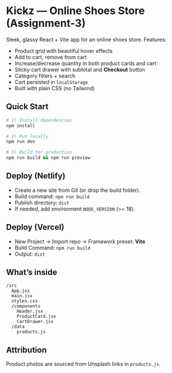 # Kickz — Online Shoes Store (Assignment-3)

Sleek, glassy React + Vite app for an online shoes store. Features:
- Product grid with beautiful hover effects
- Add to cart, remove from cart
- Increase/decrease quantity in both product cards and cart
- Sticky cart drawer with subtotal and **Checkout** button
- Category filters + search
- Cart persisted in `localStorage`
- Built with plain CSS (no Tailwind)

## Quick Start

```bash
# 1) Install dependencies
npm install

# 2) Run locally
npm run dev

# 3) Build for production
npm run build && npm run preview
```

## Deploy (Netlify)
- Create a new site from Git (or drop the build folder).
- Build command: `npm run build`
- Publish directory: `dist`
- If needed, add environment `NODE_VERSION` (>= 18).

## Deploy (Vercel)
- New Project → Import repo → Framework preset: **Vite**
- Build Command: `npm run build`
- Output: `dist`

## What’s inside
```
/src
  App.jsx
  main.jsx
  styles.css
  /components
    Header.jsx
    ProductCard.jsx
    CartDrawer.jsx
  /data
    products.js
```

## Attribution
Product photos are sourced from Unsplash links in `products.js`.
